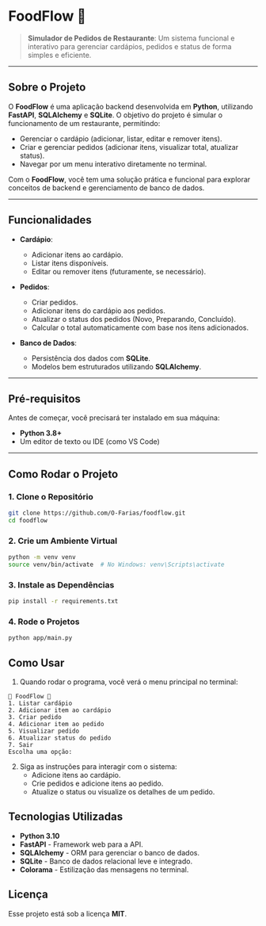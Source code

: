 # **FoodFlow** 🍴  
> **Simulador de Pedidos de Restaurante**: Um sistema funcional e interativo para gerenciar cardápios, pedidos e status de forma simples e eficiente.

---

## **Sobre o Projeto**
O **FoodFlow** é uma aplicação backend desenvolvida em **Python**, utilizando **FastAPI**, **SQLAlchemy** e **SQLite**. O objetivo do projeto é simular o funcionamento de um restaurante, permitindo:
- Gerenciar o cardápio (adicionar, listar, editar e remover itens).
- Criar e gerenciar pedidos (adicionar itens, visualizar total, atualizar status).
- Navegar por um menu interativo diretamente no terminal.

Com o **FoodFlow**, você tem uma solução prática e funcional para explorar conceitos de backend e gerenciamento de banco de dados.

---

## **Funcionalidades**
- **Cardápio**:
  - Adicionar itens ao cardápio.
  - Listar itens disponíveis.
  - Editar ou remover itens (futuramente, se necessário).

- **Pedidos**:
  - Criar pedidos.
  - Adicionar itens do cardápio aos pedidos.
  - Atualizar o status dos pedidos (Novo, Preparando, Concluído).
  - Calcular o total automaticamente com base nos itens adicionados.

- **Banco de Dados**:
  - Persistência dos dados com **SQLite**.
  - Modelos bem estruturados utilizando **SQLAlchemy**.

---

## **Pré-requisitos**
Antes de começar, você precisará ter instalado em sua máquina:
- **Python 3.8+**
- Um editor de texto ou IDE (como VS Code)

---

## **Como Rodar o Projeto**

### **1. Clone o Repositório**
```bash
git clone https://github.com/O-Farias/foodflow.git
cd foodflow 
```

### **2. Crie um Ambiente Virtual**
```bash
python -m venv venv
source venv/bin/activate  # No Windows: venv\Scripts\activate 
```

### **3. Instale as Dependências**
```bash
pip install -r requirements.txt 
```

### **4. Rode o Projetos**
```bash
python app/main.py
```

## **Como Usar**

1. Quando rodar o programa, você verá o menu principal no terminal:

```plaintext
🍴 FoodFlow 🍴
1. Listar cardápio
2. Adicionar item ao cardápio
3. Criar pedido
4. Adicionar item ao pedido
5. Visualizar pedido
6. Atualizar status do pedido
7. Sair
Escolha uma opção:
```

2. Siga as instruções para interagir com o sistema:
   - Adicione itens ao cardápio.
   - Crie pedidos e adicione itens ao pedido.
   - Atualize o status ou visualize os detalhes de um pedido.

## **Tecnologias Utilizadas**

- **Python 3.10**
- **FastAPI** - Framework web para a API.
- **SQLAlchemy** - ORM para gerenciar o banco de dados.
- **SQLite** - Banco de dados relacional leve e integrado.
- **Colorama** - Estilização das mensagens no terminal.

## **Licença**

Esse projeto está sob a licença **MIT**.
